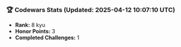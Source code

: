 ### 🏆 Codewars Stats (Updated: 2025-04-12 10:07:10 UTC)

- **Rank:** 8 kyu
- **Honor Points:** 3
- **Completed Challenges:** 1
